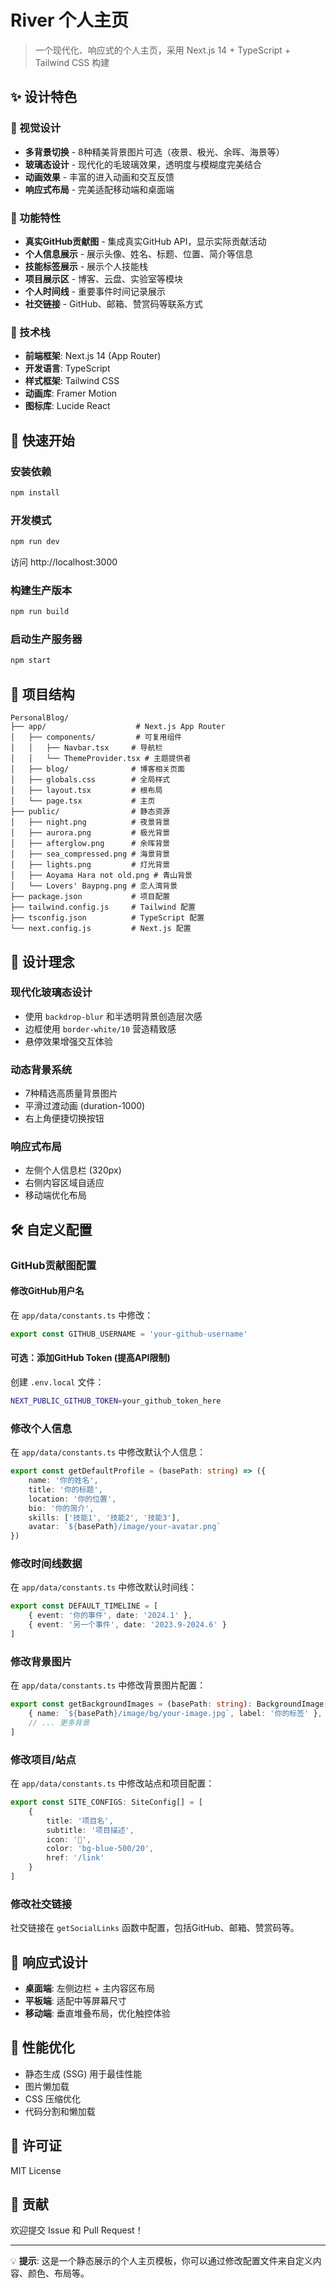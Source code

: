 # River 个人主页

> 一个现代化、响应式的个人主页，采用 Next.js 14 + TypeScript + Tailwind CSS 构建

## ✨ 设计特色

### 🎨 视觉设计
- **多背景切换** - 8种精美背景图片可选（夜景、极光、余晖、海景等）
- **玻璃态设计** - 现代化的毛玻璃效果，透明度与模糊度完美结合
- **动画效果** - 丰富的进入动画和交互反馈
- **响应式布局** - 完美适配移动端和桌面端

### 🔧 功能特性
- **真实GitHub贡献图** - 集成真实GitHub API，显示实际贡献活动
- **个人信息展示** - 展示头像、姓名、标题、位置、简介等信息
- **技能标签展示** - 展示个人技能栈
- **项目展示区** - 博客、云盘、实验室等模块
- **个人时间线** - 重要事件时间记录展示
- **社交链接** - GitHub、邮箱、赞赏码等联系方式

### 🎯 技术栈
- **前端框架**: Next.js 14 (App Router)
- **开发语言**: TypeScript
- **样式框架**: Tailwind CSS
- **动画库**: Framer Motion
- **图标库**: Lucide React

## 🚀 快速开始

### 安装依赖
```bash
npm install
```

### 开发模式
```bash
npm run dev
```
访问 http://localhost:3000

### 构建生产版本
```bash
npm run build
```

### 启动生产服务器
```bash
npm start
```

## 📁 项目结构

```
PersonalBlog/
├── app/                    # Next.js App Router
│   ├── components/         # 可复用组件
│   │   ├── Navbar.tsx     # 导航栏
│   │   └── ThemeProvider.tsx # 主题提供者
│   ├── blog/              # 博客相关页面
│   ├── globals.css        # 全局样式
│   ├── layout.tsx         # 根布局
│   └── page.tsx           # 主页
├── public/                # 静态资源
│   ├── night.png          # 夜景背景
│   ├── aurora.png         # 极光背景
│   ├── afterglow.png      # 余晖背景
│   ├── sea_compressed.png # 海景背景
│   ├── lights.png         # 灯光背景
│   ├── Aoyama Hara not old.png # 青山背景
│   └── Lovers' Baypng.png # 恋人湾背景
├── package.json           # 项目配置
├── tailwind.config.js     # Tailwind 配置
├── tsconfig.json          # TypeScript 配置
└── next.config.js         # Next.js 配置
```

## 🎨 设计理念

### 现代化玻璃态设计
- 使用 `backdrop-blur` 和半透明背景创造层次感
- 边框使用 `border-white/10` 营造精致感
- 悬停效果增强交互体验

### 动态背景系统
- 7种精选高质量背景图片
- 平滑过渡动画 (duration-1000)
- 右上角便捷切换按钮

### 响应式布局
- 左侧个人信息栏 (320px)
- 右侧内容区域自适应
- 移动端优化布局

## 🛠️ 自定义配置

### GitHub贡献图配置
#### 修改GitHub用户名
在 `app/data/constants.ts` 中修改：
```typescript
export const GITHUB_USERNAME = 'your-github-username'
```

#### 可选：添加GitHub Token (提高API限制)
创建 `.env.local` 文件：
```bash
NEXT_PUBLIC_GITHUB_TOKEN=your_github_token_here
```

### 修改个人信息
在 `app/data/constants.ts` 中修改默认个人信息：

```typescript
export const getDefaultProfile = (basePath: string) => ({
    name: '你的姓名',
    title: '你的标题',
    location: '你的位置',
    bio: '你的简介',
    skills: ['技能1', '技能2', '技能3'],
    avatar: `${basePath}/image/your-avatar.png`
})
```

### 修改时间线数据
在 `app/data/constants.ts` 中修改默认时间线：

```typescript
export const DEFAULT_TIMELINE = [
    { event: '你的事件', date: '2024.1' },
    { event: '另一个事件', date: '2023.9-2024.6' }
]
```

### 修改背景图片
在 `app/data/constants.ts` 中修改背景图片配置：

```typescript
export const getBackgroundImages = (basePath: string): BackgroundImage[] => [
    { name: `${basePath}/image/bg/your-image.jpg`, label: '你的标签' },
    // ... 更多背景
]
```

### 修改项目/站点
在 `app/data/constants.ts` 中修改站点和项目配置：

```typescript
export const SITE_CONFIGS: SiteConfig[] = [
    {
        title: '项目名',
        subtitle: '项目描述',
        icon: '📝',
        color: 'bg-blue-500/20',
        href: '/link'
    }
]
```

### 修改社交链接
社交链接在 `getSocialLinks` 函数中配置，包括GitHub、邮箱、赞赏码等。

## 📱 响应式设计

- **桌面端**: 左侧边栏 + 主内容区布局
- **平板端**: 适配中等屏幕尺寸
- **移动端**: 垂直堆叠布局，优化触控体验

## 🎯 性能优化

- 静态生成 (SSG) 用于最佳性能
- 图片懒加载
- CSS 压缩优化
- 代码分割和懒加载

## 📄 许可证

MIT License

## 🤝 贡献

欢迎提交 Issue 和 Pull Request！

---

💡 **提示**: 这是一个静态展示的个人主页模板，你可以通过修改配置文件来自定义内容、颜色、布局等。 